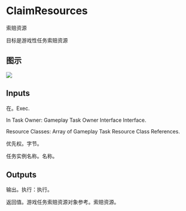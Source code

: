 # ClaimResources

索赔资源

目标是游戏性任务索赔资源

## 图示

![]($-20221218-17483923.png)

## Inputs

在。Exec.

In Task Owner: Gameplay Task Owner Interface Interface.

Resource Classes: Array of Gameplay Task Resource Class References.

优先权。字节。

任务实例名称。名称。 

## Outputs

输出。执行：执行。

返回值。游戏任务索赔资源对象参考。索赔资源。
